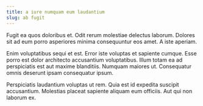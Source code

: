 ```yaml
---
title: a iure numquam eum laudantium
slug: ab fugit
---
```


Fugit ea quos doloribus et. Odit rerum molestiae delectus laborum. Dolores sit ad eum porro asperiores minima consequuntur eos amet. A iste aperiam.

Enim voluptatibus sequi et est. Error iste voluptas et sapiente cumque. Esse porro est dolor architecto accusantium voluptatibus. Illum totam ea ad perspiciatis est aut maxime blanditiis. Numquam maiores ut. Consequatur omnis deserunt ipsam consequatur ipsum.

Perspiciatis laudantium voluptas ut rem. Quia est id expedita suscipit accusantium. Molestias placeat sapiente aliquam eum officiis. Aut qui non laborum ex.
